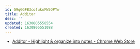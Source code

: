 ```yaml
---
id: G9qGGFB3cofukoPW5QPYw
title: Additor
desc: ''
updated: 1630805558554
created: 1630805551088
---
```


* [Additor - Highlight & organize into notes - Chrome Web Store](https://chrome.google.com/webstore/detail/additor-highlight-organiz/hfllajanfnlimffhkjbondolipoimcgn)
